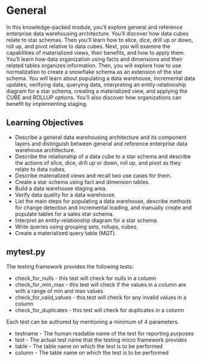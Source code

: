 # General
In this knowledge-packed module, you’ll explore general and reference enterprise data warehousing architecture. 
You’ll discover how data cubes relate to star schemas. Then you’ll learn how to slice, dice, drill up or down, 
roll up, and pivot relative to data cubes. Next, you will examine the capabilities of materialized views, their 
benefits, and how to apply them. You’ll learn how data organization using facts and dimensions and their related 
tables organizes information. Then, you will explore how to use normalization to create a snowflake schema as 
an extension of the star schema. You will learn about populating a data warehouse, incremental data updates, 
verifying data, querying data, interpreting an entity-relationship diagram for a star schema, creating a materialized 
view, and applying the CUBE and ROLLUP options. ​You’ll also discover how organizations can benefit by implementing staging.

## Learning Objectives
- Describe a general data warehousing architecture and its component layers and distinguish between general and reference enterprise data warehouse architecture.
- Describe the relationship of a data cube to a star schema and describe the actions of slice, dice, drill up or down, roll up, and pivot as they relate to data cubes.
- Describe materialized views and recall two use cases for them.
- Create a star schema using fact and dimension tables.
- Build a data warehouse staging area.
- Verify data quality for a data warehouse.
- List the main steps for populating a data warehouse​, describe methods for change detection and incremental loading, and manually create and populate tables for a sales star schema.
- Interpret an entity-relationship diagram for a star schema.
- Write queries using grouping sets, rollups, cubes.
- Create a materialized query table (MQT).

## mytest.py
The testing framework provides the following tests:
- check_for_nulls - this test will check for nulls in a column
- check_for_min_max - this test will check if the values in a column are with a range of min and max values
- check_for_valid_values - this test will check for any invalid values in a column
- check_for_duplicates - this test will check for duplicates in a column

Each test can be authored by mentioning a minimum of 4 parameters.

- testname - The human readable name of the test for reporting purposes
- test - The actual test name that the testing micro framework provides
- table - The table name on which the test is to be performed
- column - The table name on which the test is to be performed

